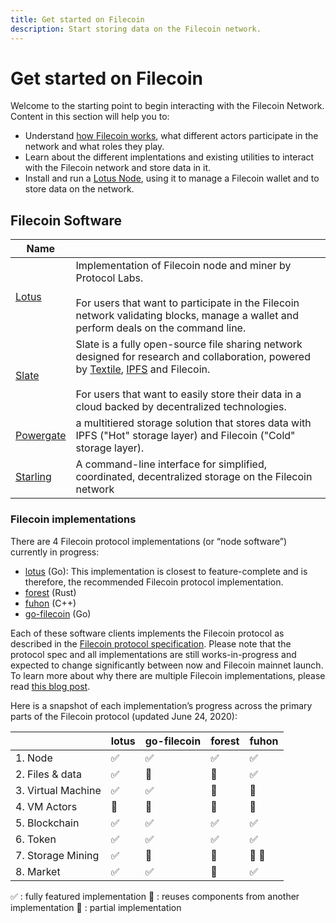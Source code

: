 ```yaml
---
title: Get started on Filecoin
description: Start storing data on the Filecoin network.
---
```


# Get started on Filecoin

Welcome to the starting point to begin interacting with the Filecoin Network. Content in this section will help you to:

- Understand [how Filecoin works](how-filecoin-works/), what different actors participate in the network and what roles they play.
- Learn about the different implentations and existing utilities to interact with the Filecoin network and store data in it.
- Install and run a [Lotus Node](lotus/README.md), using it to manage a Filecoin wallet and to store data on the network.

## Filecoin Software

| Name                                                     |                                                                                                                                                                                                                                                                                         |
| -------------------------------------------------------- | --------------------------------------------------------------------------------------------------------------------------------------------------------------------------------------------------------------------------------------------------------------------------------------- |
| [Lotus](lotus/)                                          | Implementation of Filecoin node and miner by Protocol Labs. <br /><br />For users that want to participate in the Filecoin network validating blocks, manage a wallet and perform deals on the command line.                                                                            |
| [Slate](https://slate.host)                              | Slate is a fully open-source file sharing network designed for research and collaboration, powered by [Textile](https://textile.io), [IPFS](https://ipfs.io) and Filecoin. <br /><br /> For users that want to easily store their data in a cloud backed by decentralized technologies. |
| [Powergate](../build/powergate.md)                       | a multitiered storage solution that stores data with IPFS ("Hot" storage layer) and Filecoin ("Cold" storage layer).                                                                                                                                                                    |
| [Starling](https://github.com/filecoin-project/starling) | A command-line interface for simplified, coordinated, decentralized storage on the Filecoin network                                                                                                                                                                                     |

### Filecoin implementations

There are 4 Filecoin protocol implementations (or “node software”) currently in progress:

- [lotus](https://github.com/filecoin-project/lotus/) (Go): This implementation is closest to feature-complete and is therefore, the recommended Filecoin protocol implementation.
- [forest](https://github.com/chainsafe/forest) (Rust)
- [fuhon](https://github.com/filecoin-project/cpp-filecoin) (C++)
- [go-filecoin](https://github.com/filecoin-project/go-filecoin) (Go)

Each of these software clients implements the Filecoin protocol as described in the [Filecoin protocol specification](https://filecoin-project.github.io/specs). Please note that the protocol spec and all implementations are still works-in-progress and expected to change significantly between now and Filecoin mainnet launch. To learn more about why there are multiple Filecoin implementations, please read [this blog post](https://filecoin.io/blog/announcing-filecoin-implementations-in-rust-and-c++/).

Here is a snapshot of each implementation’s progress across the primary parts of the Filecoin protocol (updated June 24, 2020):

|                    | lotus | go-filecoin | forest | fuhon |
| ------------------ | ----- | ----------- | ------ | ----- |
| 1. Node            | ✅    | ✅          | ✅     | ✅    |
| 2. Files & data    | ✅    | 🔶          | 🔶     | ✅    |
| 3. Virtual Machine | ✅    | ✅          | 🔶     | 🔶    |
| 4. VM Actors       | 🔶    | 🔶          | 🔶     | 🔶    |
| 5. Blockchain      | ✅    | ✅          | ✅     | ✅    |
| 6. Token           | ✅    | ✅          | ✅     | ✅    |
| 7. Storage Mining  | ✅    | 🔄          | 🔄     | 🔄 🔶 |
| 8. Market          | ✅    | ✅          | 🔄     | ✅    |

✅ : fully featured implementation
🔄 : reuses components from another implementation
🔶 : partial implementation
